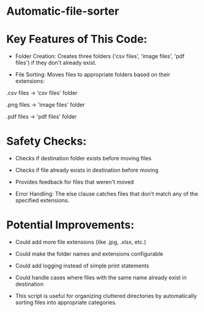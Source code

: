 # Automatic-file-sorter
# Key Features of This Code:
- Folder Creation: Creates three folders ('csv files', 'image files', 'pdf files') if they don't already exist.

- File Sorting: Moves files to appropriate folders based on their extensions:

.csv files → 'csv files' folder

.png files → 'image files' folder

.pdf files → 'pdf files' folder

# Safety Checks:

- Checks if destination folder exists before moving files

- Checks if file already exists in destination before moving

- Provides feedback for files that weren't moved

- Error Handling: The else clause catches files that don't match any of the specified extensions.

# Potential Improvements:
- Could add more file extensions (like .jpg, .xlsx, etc.)

- Could make the folder names and extensions configurable

- Could add logging instead of simple print statements

- Could handle cases where files with the same name already exist in destination

- This script is useful for organizing cluttered directories by automatically sorting files into appropriate categories.